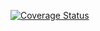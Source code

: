 [![Coverage Status](https://coveralls.io/repos/github/ppatel1604/pipeline-demo/badge.svg?branch=pr-workflow)](https://coveralls.io/github/ppatel1604/pipeline-demo?branch=pr-workflow)